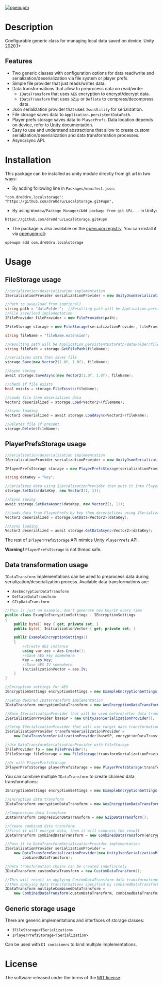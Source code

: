 [![openupm](https://img.shields.io/npm/v/com.dre0dru.localstorage?label=openupm&registry_uri=https://package.openupm.com)](https://openupm.com/packages/com.dre0dru.localstorage/)
# Description
Configurable generic class for managing local data saved on device.
Unity 2020.1+

## Features
- Two generic classes with configuration options for data read/write and serialization/deserialization via file system or player prefs.
- Simple file provider that just reads/writes data.
- Data transformations that allow to preprocess data on read/write:
  - `IDataTransform` that uses `AES` encryption to encrypt/decrypt data.
  - `IDataTransform` that uses `GZip` or `Deflate` to compress/decompress data.
- Json serialization provider that uses `JsonUtility` for serialization.
- File storage saves data to `Application.persistentDataPath`.
- Player prefs storage saves data to `PlayerPrefs`. Data location depends on device, refer to [Unity](https://docs.unity3d.com/ScriptReference/PlayerPrefs.html) documentation.
- Easy to use and understand abstractions that allow to create custom serialization/deserialization and data transformation processes.  
- Async/sync API.
# Installation
This package can be installed as unity module directly from git url in two ways:
- By adding following line in `Packages/manifest.json`:
```
"com.dre0dru.localstorage": "https://github.com/dre0dru/LocalStorage.git#upm",
```
- By using `Window/Package Manager/Add package from git URL...` in Unity:
```
https://github.com/dre0dru/LocalStorage.git#upm
```
- The package is also available on the [openupm registry](https://openupm.com/packages/com.dre0dru.localstorage/). You can install it via [openupm-cli](https://github.com/openupm/openupm-cli):
```
openupm add com.dre0dru.localstorage
```
  
# Usage
## FileStorage usage
```c#
//Serialization/deserialization implementation
ISerializationProvider serializationProvider = new UnityJsonSerializationProvider();

//Path to save/load from (optional)
string path = "dataFolder";  //Resulting path will be Application.persistentDataPath/dataFolder
//File save/load implementation
IFileProvider fileProvider = new FileProvider(path);

IFileStorage storage = new FileStorage(serializationProvider, fileProvider);

string fileName = "fileName.extension";

//Resulting path will be Application.persistentDataPath/dataFolder/fileName.extension
string filePath = storage.GetFilePath(fileName);

//Serializes data then saves file
storage.Save(new Vector2(1.0f, 1.0f), fileName);

//Async saving
await storage.SaveAsync(new Vector2(1.0f, 1.0f), fileName);

//Check if file exists
bool exists = storage.FileExists(fileName);

//Loads file then deserializes data
Vector2 deserialized = storage.Load<Vector2>(fileName);

//Async loading
Vector2 deserialized = await storage.LoadAsync<Vector2>(fileName);

//Deletes file if present
storage.Delete(fileName);
```
## PlayerPrefsStorage usage
```c#
//Serialization/deserialization implementation
ISerializationProvider serializationProvider = new UnityJsonSerializationProvider();

IPlayerPrefsStorage storage = new PlayerPrefsStorage(serializationProvider);

string dataKey = "key";

//Serializes data using ISerializationProvider then puts it into PlayerPrefs under provided key
storage.SetData(dataKey, new Vector2(1, 1));

//Async saving
await storage.SetDataAsync(dataKey, new Vector2(1, 1));

//Loads data from PlayerPrefs by key then deserializes using ISerializationProvider
Vector2 deserialized = storage.GetData<Vector2>(dataKey);

//Async loading
Vector2 deserialized = await storage.GetDataAsync<Vector2>(dataKey);
```
The rest of `IPlayerPrefsStorage` API mimics [Unity](https://docs.unity3d.com/ScriptReference/PlayerPrefs.html) `PlayerPrefs` API.

**Warning!** `PlayerPrefsStorage` is not thread safe.
## Data transformation usage
`IDataTransform` implementations can be used to preprocess data during serialization/deserialization process.
Available data transformations are:
- `AesEncryptionDataTransform`
- `DeflateDataTransform`
- `GZipDataTransform`
```c#
//This is just an example, don't generate new key/IV every time
public class ExampleEncryptionSettings : IEncryptionSettings
{
    public byte[] Key { get; private set; }
    public byte[] InitializationVector { get; private set; }

    public ExampleEncryptionSettings()
    {
        //Create AES instance
        using var aes = Aes.Create();
        //Save AES key somewhere
        Key = aes.Key;
        //Save AES IV somewhere
        InitializationVector = aes.IV;
    }
}

//Encryption settings for AES
IEncryptionSettings encryptionSettings = new ExampleEncryptionSettings();

//Setup desired IDataTransform implementation
IDataTransform encryptionDataTransform = new AesEncryptionDataTransform(encryptionSettings);

//Base ISerializationProvider that will be used before/after data transform is applied
ISerializationProvider baseSP = new UnityJsonSerializationProvider();

//Setup ISerializationProvider that will use target data transformation during serialization/deserialization process
ISerializationProvider transformSerializationProvider =
    new DataTransformSerializationProvider(baseSP, encryptionDataTransform);

//Use DataTransformSerializationProvider with FileStorage
IFileProvider fp = new FileProvider();
IFileStorage fileStorage = new FileStorage(transformSerializationProvider, fp);

//Or with PlayerPrefsStorage
IPlayerPrefsStorage playerPrefsStorage = new PlayerPrefsStorage(transformSerializationProvider);
```
You can combine multiple `IDataTransform` to create chained data transformations:
```c#
IEncryptionSettings encryptionSettings = new ExampleEncryptionSettings();

//Encryption data transform
IDataTransform encryptionDataTransform = new AesEncryptionDataTransform(encryptionSettings);

//Compression data transform
IDataTransform compressionDataTransform = new GZipDataTransform();

//Create combined data transform
//First it will encrypt data, then it will compress the result
IDataTransform combinedDataTransform = new CombinedDataTransform(encryptionDataTransform, compressionDataTransform);

//Pass it to DataTransformSerializationProvider implementation
ISerializationProvider serializationProvider =
    new DataTransformSerializationProvider(new UnityJsonSerializationProvider(),
        combinedDataTransform);

//Data transformation chains can be created indefinitely
IDataTransform customDataTransform = new CustomDataTransform();

//This will result in applying CustomDataTransform data transformations first,
//then applying data transformations specified by combinedDataTransform instance
IDataTransform multipleCombinedDataTransform =
    new CombinedDataTransform(customDataTransform, combinedDataTransform);
```
## Generic storage usage
There are generic implementations and interfaces of storage classes:
- `IFileStorage<TSerialization>`
- `IPlayerPrefsStorage<TSerialization>`

Can be used with `DI containers` to bind multiple implementations.

# License
The software released under the terms of the [MIT license](./LICENSE.md).